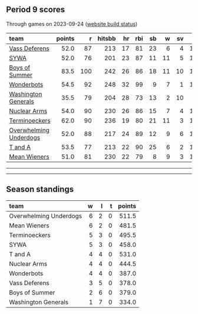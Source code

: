 

## Period 9 scores

Through games on 2023-09-24 ([website build status](https://github.com/brian-bot/pl-site/actions))


|team                   | points|   r| hitsbb| hr| rbi| sb|  w| sv|  so|   era|  whip|
|:----------------------|------:|---:|------:|--:|---:|--:|--:|--:|---:|-----:|-----:|
|[Vass Deferens](./vassdeferens)|   52.0|  87|    213| 17|  81| 23|  6|  4| 116| 2.847| 1.102|
|[SYWA](./sywa)         |   52.0|  76|    201| 23|  87| 11| 11|  5| 135| 3.642| 1.240|
|[Boys of Summer](./boysofsummer)|   83.5| 100|    242| 26|  86| 18| 11| 10| 140| 2.557| 1.115|
|[Wonderbots](./wonderbots)|   54.5|  92|    248| 32|  99|  9|  7|  1| 124| 5.008| 1.347|
|[Washington Generals](./washingtongenerals)|   35.5|  79|    204| 28|  73| 13|  2| 10|  72| 4.818| 1.506|
|[Nuclear Arms](./nucleararms)|   54.0|  90|    230| 26|  86| 15|  7|  4| 127| 4.451| 1.354|
|[Terminoeckers](./terminoeckers)|   62.0|  90|    236| 19|  80| 21| 11|  3| 144| 4.012| 1.153|
|[Overwhelming Underdogs](./overwhelmingunderdogs)|   52.0|  88|    217| 24|  89| 12|  9|  6| 116| 4.844| 1.262|
|[T and A](./tanda)     |   53.5|  77|    213| 22|  90| 25|  6|  2| 169| 4.327| 1.233|
|[Mean Wieners](./meanwieners)|   51.0|  81|    230| 22|  79|  8|  9|  3| 161| 3.798| 1.143|

* * *
* * *

## Season standings


|team                   |  w|  l|  t| points|
|:----------------------|--:|--:|--:|------:|
|Overwhelming Underdogs |  6|  2|  0|  511.5|
|Mean Wieners           |  6|  2|  0|  481.5|
|Terminoeckers          |  5|  3|  0|  495.5|
|SYWA                   |  5|  3|  0|  458.0|
|T and A                |  4|  4|  0|  531.0|
|Nuclear Arms           |  4|  4|  0|  444.5|
|Wonderbots             |  4|  4|  0|  387.0|
|Vass Deferens          |  3|  5|  0|  378.0|
|Boys of Summer         |  2|  6|  0|  379.0|
|Washington Generals    |  1|  7|  0|  334.0|


